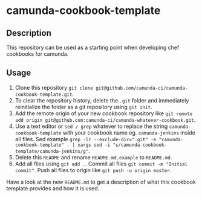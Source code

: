 # camunda-cookbook-template


## Description

This repository can be used as a starting point when developing chef cookbooks for camunda.


## Usage

1. Clone this repository `git clone git@github.com/camunda-ci/camunda-cookbook-template.git`.
2. To clear the repository history, delete the `.git` folder and immediately reinitialize the folder as a git repository using `git init`.
3. Add the remote origin of your new cookbook repository like `git remote add origin git@github.com:camunda-ci/camunda-whatever-cookbook.git`.
4. Use a text editor or `sed / grep` whatever to replace the string `camunda-cookbook-template` with your cookbook name eg. `camunda-jenkins` inside all files.
   Sed example `grep -lr --exclude-dir=".git" -e "camunda-cookbook-template" . | xargs sed -i "s/camunda-cookbook-template/camunda-jenkins/g"`.
5. Delete this `README` and rename `README.md.example` to `README.md`.
6. Add all files using `git add .`. Commit all files `git commit -m "Initial commit"`. Push all files to origin like `git push -u origin master`.

Have a look at the new `README.md` to get a description of what this cookbook template provides and how it is used.